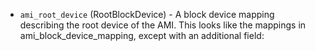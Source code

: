 <!-- Code generated from the comments of the Config struct in builder/amazon/ebssurrogate/builder.go; DO NOT EDIT MANUALLY -->

-   `ami_root_device` (RootBlockDevice) - A block device mapping
    describing the root device of the AMI. This looks like the mappings in
    ami_block_device_mapping, except with an additional field:
    